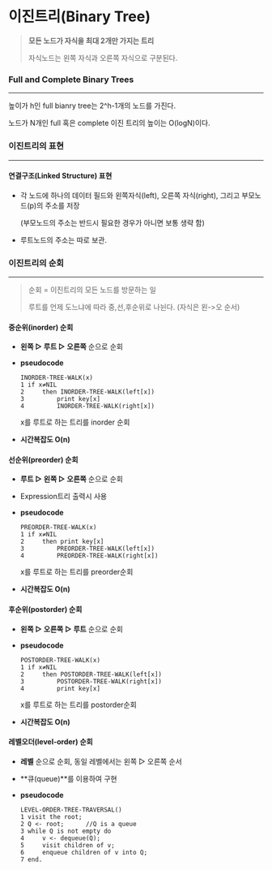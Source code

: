 # 이진트리(Binary Tree)

> **모든 노드가 자식을 최대 2개만 가지는 트리**
>
> 자식노드는 왼쪽 자식과 오른쪽 자식으로 구분된다.



### Full and Complete Binary Trees

------

높이가 h인 full bianry tree는 2^h-1개의 노드를 가진다.

노드가 N개인 full 혹은 complete 이진 트리의 높이는 O(logN)이다.



### 이진트리의 표현

------

#### 연결구조(Linked Structure) 표현

- 각 노드에 하나의 데이터 필드와 왼쪽자식(left), 오른쪽 자식(right), 그리고 부모노드(p)의 주소를 저장

  (부모노드의 주소는 반드시 필요한 경우가 아니면 보통 생략 함)

- 루트노드의 주소는 따로 보관.



### 이진트리의 순회

------

> 순회 = 이진트리의 모든 노드를 방문하는 일
>
> 루트를 언제 도느냐에 따라 중,선,후순위로 나뉜다. (자식은 왼->오 순서)



#### 중순위(inorder) 순회

- **왼쪽 ▷ 루트 ▷ 오른쪽** 순으로 순회

- **pseudocode**

  ```pseudocode
  INORDER-TREE-WALK(x)
  1	if x≠NIL
  2		then INORDER-TREE-WALK(left[x])
  3			print key[x]
  4			INORDER-TREE-WALK(right[x])
  ```

  x를 루트로 하는 트리를 inorder 순회

- **시간복잡도 O(n)**



#### 선순위(preorder) 순회

- **루트 ▷ 왼쪽 ▷ 오른쪽** 순으로 순회

- Expression트리 출력시 사용

- **pseudocode**

  ```pseudocode
  PREORDER-TREE-WALK(x)
  1	if x≠NIL
  2		then print key[x]
  3			PREORDER-TREE-WALK(left[x])
  4			PREORDER-TREE-WALK(right[x])
  ```

  x를 루트로 하는 트리를 preorder순회

- **시간복잡도 O(n)**

  

#### 후순위(postorder) 순회

- **왼쪽 ▷ 오른쪽 ▷ 루트** 순으로 순회

- **pseudocode**

  ```pseudocode
  POSTORDER-TREE-WALK(x)
  1	if x≠NIL
  2		then POSTORDER-TREE-WALK(left[x])
  3			POSTORDER-TREE-WALK(right[x])
  4			print key[x]
  ```

  x를 루트로 하는 트리를 postorder순회

- **시간복잡도 O(n)**



#### 레벨오더(level-order) 순회

- **레벨** 순으로 순회, 동일 레벨에서는 왼쪽 ▷ 오른쪽 순서

- **큐(queue)**를 이용하여 구현

- **pseudocode**

  ```pseudocode
  LEVEL-ORDER-TREE-TRAVERSAL()
  1	visit the root;
  2	Q <- root;		//Q is a queue
  3	while Q is not empty do
  4		v <- dequeue(Q);
  5		visit children of v;
  6		enqueue children of v into Q;
  7	end.
  ```